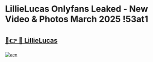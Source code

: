 # LillieLucas Onlyfans Leaked - New Video & Photos March 2025 !53at1

# <h2><a href="https://2jicar.iuczelnia.edu.pl?title=LillieLucas&ref=53at1">🔗👉 🔴 LillieLucas</a></h2>

[![acn](https://github.com/user-attachments/assets/0f9c940e-d8b0-45ae-aac7-cd30a18b3e1c)](https://2jicar.iuczelnia.edu.pl?title=LillieLucas&ref=53at1)

